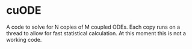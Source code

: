 # cuODE
A code to solve for N copies of M coupled ODEs. Each copy runs on
a thread to allow for fast statistical calculation.
At this moment this is not a working code. 
